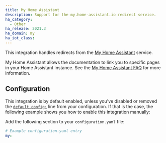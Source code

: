 ```yaml
---
title: My Home Assistant
description: Support for the my.home-assistant.io redirect service.
ha_category:
  - Other
ha_release: 2021.3
ha_domain: my
ha_iot_class:
---
```


This integration handles redirects from the [My Home Assistant](https://my.home-assistant.io) service.

My Home Assistant allows the documentation to link you to specific pages in your Home Assistant instance. See the [My Home Assistant FAQ](https://my.home-assistant.io/faq.html) for more information.

## Configuration

This integration is by default enabled, unless you've disabled or removed the [`default_config:`](/integrations/default_config/) line from your configuration. If that is the case, the following example shows you how to enable this integration manually:

Add the following section to your `configuration.yaml` file:

```yaml
# Example configuration.yaml entry
my:
```
